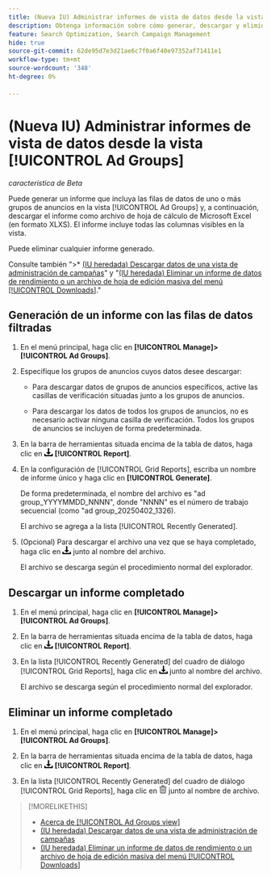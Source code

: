 ```yaml
---
title: (Nueva IU) Administrar informes de vista de datos desde la vista [!UICONTROL Ad Groups]
description: Obtenga información sobre cómo generar, descargar y eliminar informes que contengan las filas de datos de uno o varios grupos de anuncios en la vista [!UICONTROL Ad Groups].
feature: Search Optimization, Search Campaign Management
hide: true
source-git-commit: 62de95d7e3d21ae6c7f0a6f40e97352af71411e1
workflow-type: tm+mt
source-wordcount: '348'
ht-degree: 0%

---
```


# (Nueva IU) Administrar informes de vista de datos desde la vista [!UICONTROL Ad Groups]

*característica de Beta*

Puede generar un informe que incluya las filas de datos de uno o más grupos de anuncios en la vista [!UICONTROL Ad Groups] y, a continuación, descargar el informe como archivo de hoja de cálculo de Microsoft Excel (en formato XLXS). El informe incluye todas las columnas visibles en la vista.

Puede eliminar cualquier informe generado.

Consulte también &quot;>* [(IU heredada) Descargar datos de una vista de administración de campañas](/help/search-social-commerce/common-tasks/navigation-editing-selection/download.md)&quot; y &quot;[(IU heredada) Eliminar un informe de datos de rendimiento o un archivo de hoja de edición masiva del menú [!UICONTROL Downloads]](/help/search-social-commerce/common-tasks/navigation-editing-selection/download-delete-data.md).&quot;

## Generación de un informe con las filas de datos filtradas

1. En el menú principal, haga clic en **[!UICONTROL Manage]>[!UICONTROL Ad Groups]**.

1. Especifique los grupos de anuncios cuyos datos desee descargar:

   * Para descargar datos de grupos de anuncios específicos, active las casillas de verificación situadas junto a los grupos de anuncios.

   * Para descargar los datos de todos los grupos de anuncios, no es necesario activar ninguna casilla de verificación. Todos los grupos de anuncios se incluyen de forma predeterminada.

1. En la barra de herramientas situada encima de la tabla de datos, haga clic en ![Descargar](/help/search-social-commerce/assets/download.png "Descargar") **[!UICONTROL Report]**.

1. En la configuración de [!UICONTROL Grid Reports], escriba un nombre de informe único y haga clic en **[!UICONTROL Generate]**.

   De forma predeterminada, el nombre del archivo es &quot;ad group_YYYYMMDD_NNNN&quot;, donde &quot;NNNN&quot; es el número de trabajo secuencial (como &quot;ad group_20250402_1326).

   El archivo se agrega a la lista [!UICONTROL Recently Generated].

1. (Opcional) Para descargar el archivo una vez que se haya completado, haga clic en ![Descargar](/help/search-social-commerce/assets/download.png "Descargar") junto al nombre del archivo.

   El archivo se descarga según el procedimiento normal del explorador.

## Descargar un informe completado

1. En el menú principal, haga clic en **[!UICONTROL Manage]>[!UICONTROL Ad Groups]**.

1. En la barra de herramientas situada encima de la tabla de datos, haga clic en ![Descargar](/help/search-social-commerce/assets/download.png "Descargar") **[!UICONTROL Report]**.

1. En la lista [!UICONTROL Recently Generated] del cuadro de diálogo [!UICONTROL Grid Reports], haga clic en ![Descargar](/help/search-social-commerce/assets/download.png "Descargar") junto al nombre del archivo.

   El archivo se descarga según el procedimiento normal del explorador.

## Eliminar un informe completado

1. En el menú principal, haga clic en **[!UICONTROL Manage]>[!UICONTROL Ad Groups]**.

1. En la barra de herramientas situada encima de la tabla de datos, haga clic en ![Descargar](/help/search-social-commerce/assets/download.png "Descargar") **[!UICONTROL Report]**.

1. En la lista [!UICONTROL Recently Generated] del cuadro de diálogo [!UICONTROL Grid Reports], haga clic en ![Eliminar](/help/search-social-commerce/assets/delete-new.png "Eliminar") junto al nombre de archivo.

>[!MORELIKETHIS]
>
>* [Acerca de [!UICONTROL Ad Groups view]](ad-group-view-about.md)
>* [(IU heredada) Descargar datos de una vista de administración de campañas](/help/search-social-commerce/common-tasks/navigation-editing-selection/download.md)
>* [(IU heredada) Eliminar un informe de datos de rendimiento o un archivo de hoja de edición masiva del menú [!UICONTROL Downloads]](/help/search-social-commerce/common-tasks/navigation-editing-selection/download-delete-data.md)
